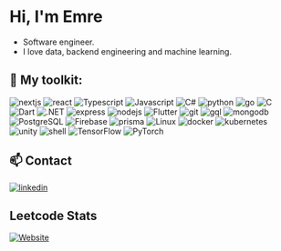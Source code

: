 #                             Hi, I'm **Emre** 


- Software engineer.
- I love data, backend engineering and machine learning.


## 💎 My toolkit:
![nextjs](https://img.shields.io/badge/next.js-000000?style=for-the-badge&logo=nextdotjs&logoColor=white)
![react](https://img.shields.io/badge/React-20232A?style=for-the-badge&logo=react&logoColor=61DAFB)
![Typescript](https://img.shields.io/badge/TypeScript-007ACC?style=for-the-badge&logo=typescript&logoColor=white)
![Javascript](https://img.shields.io/badge/JavaScript-323330?style=for-the-badge&logo=javascript&logoColor=F7DF1E)
![C#](https://img.shields.io/badge/C%23-239120?style=for-the-badge&logo=c-sharp&logoColor=white)
![python](https://img.shields.io/badge/Python-FFD43B?style=for-the-badge&logo=python&logoColor=blue)
![go](https://img.shields.io/badge/Go-00ADD8?style=for-the-badge&logo=go&logoColor=white)
![C](https://img.shields.io/badge/C-00599C?style=for-the-badge&logo=c&logoColor=white)
![Dart](https://img.shields.io/badge/Dart-0175C2?style=for-the-badge&logo=dart&logoColor=white)
![.NET](https://img.shields.io/badge/.NET-512BD4?style=for-the-badge&logo=dotnet&logoColor=white)
![express](https://img.shields.io/badge/Express.js-000000?style=for-the-badge&logo=express&logoColor=white)
![nodejs](https://img.shields.io/badge/Node.js-339933?style=for-the-badge&logo=nodedotjs&logoColor=white)
![Flutter](https://img.shields.io/badge/Flutter-02569B?style=for-the-badge&logo=flutter&logoColor=white)
![git](https://img.shields.io/badge/Git-F05032?style=for-the-badge&logo=git&logoColor=white)
![gql](https://img.shields.io/badge/GraphQl-E10098?style=for-the-badge&logo=graphql&logoColor=white)
![mongodb](https://img.shields.io/badge/MongoDB-4EA94B?style=for-the-badge&logo=mongodb&logoColor=white)
![PostgreSQL](https://img.shields.io/badge/PostgreSQL-316192?style=for-the-badge&logo=postgresql&logoColor=white)
![Firebase](https://img.shields.io/badge/firebase-ffca28?style=for-the-badge&logo=firebase&logoColor=black)
![prisma](https://img.shields.io/badge/Prisma-3982CE?style=for-the-badge&logo=Prisma&logoColor=white)
![Linux](https://img.shields.io/badge/Linux-FCC624?style=for-the-badge&logo=linux&logoColor=black) 
![docker](https://img.shields.io/badge/Docker-2CA5E0?style=for-the-badge&logo=docker&logoColor=white)
![kubernetes](https://img.shields.io/badge/kubernetes-326ce5.svg?&style=for-the-badge&logo=kubernetes&logoColor=white)
![unity](https://img.shields.io/badge/Unity-100000?style=for-the-badge&logo=unity&logoColor=white)
![shell](https://img.shields.io/badge/Shell_Script-121011?style=for-the-badge&logo=gnu-bash&logoColor=white)
![TensorFlow](https://img.shields.io/badge/TensorFlow-FF6F00?style=for-the-badge&logo=TensorFlow&logoColor=white)
![PyTorch](https://img.shields.io/badge/PyTorch-%23EE4C2C.svg?style=for-the-badge&logo=PyTorch&logoColor=white)

## 📫 Contact
[![linkedin](https://img.shields.io/badge/LinkedIn-0077B5?style=for-the-badge&logo=linkedin&logoColor=white)](https://www.linkedin.com/in/emre-k%C4%B1l%C4%B1%C3%A7-603437147/?KOTA4OBSQdOXovdJx6hNxw=%3D)

## Leetcode Stats
[![Website](https://img.shields.io/badge/-LeetCode-FFA116?style=for-the-badge&logo=LeetCode&logoColor=black)](https://leetcode.com/Quelich/)
